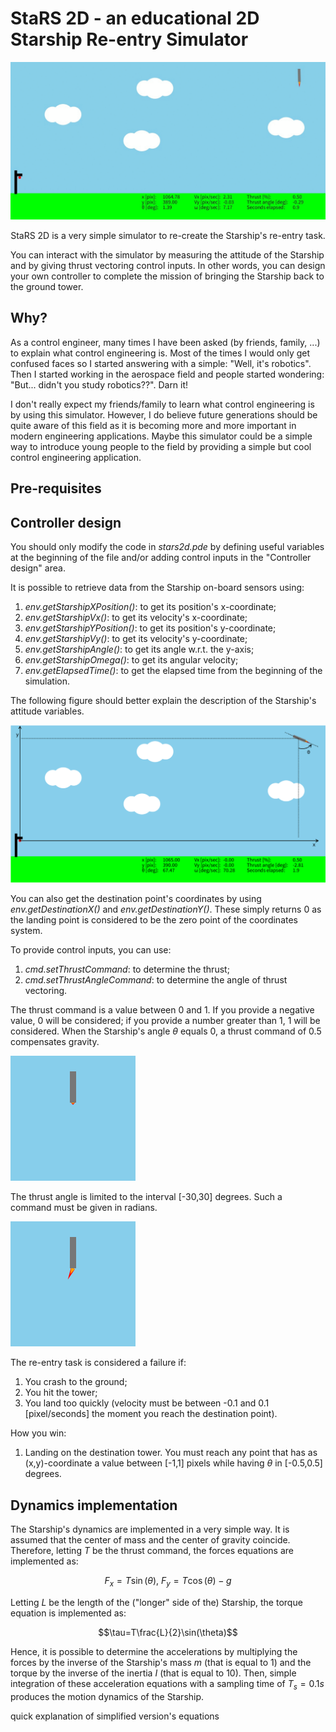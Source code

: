 # StaRS 2D - an educational 2D Starship Re-entry Simulator

![StaRS 2D](imgs/animation.gif)

<div align="center">
StaRS 2D is a very simple simulator to re-create the Starship's re-entry task.
</div>

You can interact with the simulator by measuring the attitude of the Starship
and by giving thrust vectoring control inputs.
In other words, you can design your own controller to complete the mission of
bringing the Starship back to the ground tower.

## Why?

As a control engineer, many times I have been asked (by friends, family, ...) to
explain what control engineering is.
Most of the times I would only get confused faces so I started answering with
a simple: "Well, it's robotics".
Then I started working in the aerospace field and people started wondering:
"But... didn't you study robotics??". Darn it!

I don't really expect my friends/family to learn what control engineering is by
using this simulator.
However, I do believe future generations should be quite aware of this
field as it is becoming more and more important in modern
engineering applications.
Maybe this simulator could be a simple way to introduce young people to the
field by providing a simple but cool control engineering application.

## Pre-requisites

## Controller design

You should only modify the code in <em>stars2d.pde</em> by defining useful
variables at the beginning of the file and/or adding control inputs in the
"Controller design" area.

It is possible to retrieve data from the Starship on-board sensors using:
1.  <em>env.getStarshipXPosition()</em>: to get its position's x-coordinate;
1.  <em>env.getStarshipVx()</em>: to get its velocity's x-coordinate;
1.  <em>env.getStarshipYPosition()</em>: to get its position's y-coordinate;
1.  <em>env.getStarshipVy()</em>: to get its velocity's y-coordinate;
1.  <em>env.getStarshipAngle()</em>: to get its angle w.r.t. the y-axis;
1.  <em>env.getStarshipOmega()</em>: to get its angular velocity;
1.  <em>env.getElapsedTime()</em>: to get the elapsed time from the beginning of
the simulation.

The following figure should better explain the description of the Starship's
attitude variables.

![Position and attitude.](imgs/position_attitude.png)

You can also get the destination point's coordinates by using
<em>env.getDestinationX()</em> and <em>env.getDestinationY()</em>.
These simply returns 0 as the landing point is considered to be the zero point
of the coordinates system.

To provide control inputs, you can use:
1.  <em>cmd.setThrustCommand</em>: to determine the thrust;
1.  <em>cmd.setThrustAngleCommand</em>: to determine the angle of thrust
vectoring.

The thrust command is a value between 0 and 1.
If you provide a negative value, 0 will be considered; if you provide a number
greater than 1, 1 will be considered.
When the Starship's angle $\theta$ equals 0, a thrust command of 0.5 compensates
gravity.

![Thrust animation.](imgs/thrust.gif)

The thrust angle is limited to the interval [-30,30] degrees.
Such a command must be given in radians.

![Thrust angle animation.](imgs/thrust_angle.gif)

The re-entry task is considered a failure if:
1.  You crash to the ground;
2.  You hit the tower;
3.  You land too quickly (velocity must be between -0.1 and 0.1 [pixel/seconds]
the moment you reach the destination point).

How you win:
1.  Landing on the destination tower. You must reach any point that has as
(x,y)-coordinate a value between [-1,1] pixels while having
$\theta$ in [-0.5,0.5] degrees.

## Dynamics implementation

The Starship's dynamics are implemented in a very simple way.
It is assumed that the center of mass and the center of gravity coincide.
Therefore, letting <em>T</em> be the thrust command, the forces equations are
implemented as:

```math
F_x=T\sin(\theta),\ F_y=T\cos(\theta)-g
```

Letting <em>L</em> be the length of the ("longer" side of the) Starship,
the torque equation is implemented as:

```math
\tau=T\frac{L}{2}\sin(\theta)
```

Hence, it is possible to determine the accelerations by multiplying the forces
by the inverse of the Starship's mass $m$ (that is equal to $1$) and the
torque by the inverse of the inertia $I$ (that is equal to $10$).
Then, simple integration of these acceleration equations with a sampling time of
$T_s=0.1s$ produces the motion
dynamics of the Starship.

quick explanation of simplified version's equations
